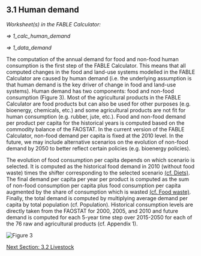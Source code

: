 ## 3.1 Human demand

_Worksheet(s) in the FABLE Calculator:_

_⇒ 1_calc_human_demand_

_⇒ 1_data_demand_

The computation of the annual demand for food and non-food human consumption is the first step of the FABLE Calculator. This means that all computed changes in the food and land-use systems modelled in the FABLE Calculator are caused by human demand (i.e. the underlying assumption is that human demand is the key driver of change in food and land-use systems). Human demand has two components: food and non-food consumption (Figure 3). Most of the agricultural products in the FABLE Calculator are food products but can also be used for other purposes (e.g. bioenergy, chemicals, etc.) and some agricultural products are not fit for human consumption (e.g. rubber, jute, etc.). Food and non-food demand per product per capita for the historical years is computed based on the commodity balance of the FAOSTAT. In the current version of the FABLE Calculator, non-food demand per capita is fixed at the 2010 level. In the future, we may include alternative scenarios on the evolution of non-food demand by 2050 to better reflect certain policies (e.g. bioenergy policies).

The evolution of food consumption per capita depends on which scenario is selected. It is computed as the historical food demand in 2010 (without food waste) times the shifter corresponding to the selected scenario [(cf. Diets)](https://github.com/FableCalculator/DocumentationWiki/wiki/2_Scenarios#23-diets). The final demand per capita per year per product is computed as the sum of non-food consumption per capita plus food consumption per capita augmented by the share of consumption which is wasted [(cf. Food waste)](https://github.com/FableCalculator/DocumentationWiki/wiki/2_Scenarios#24-food-waste). Finally, the total demand is computed by multiplying average demand per capita by total population (cf. Population). Historical consumption levels are directly taken from the FAOSTAT for 2000, 2005, and 2010 and future demand is computed for each 5-year time step over 2015-2050 for each of the 76 raw and agricultural products (cf. Appendix 1).

![Figure 3](https://user-images.githubusercontent.com/68918893/88786657-1327e200-d193-11ea-90cb-54d935333111.png)

[Next Section: 3.2 Livestock](https://github.com/FableCalculator/DocumentationWiki/wiki/3_2.-Livestock)
